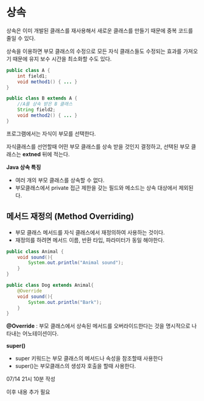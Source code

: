 # 상속

상속은 이미 개발된 클래스를  재사용해서 새로운 클래스를 만들기 때문에 중복 코드를 줄일 수 있다.

상속을 이용하면 부모 클래스의 수정으로 모든 자식 클래스들도 수정되는 효과를 가져오기 때문에 유지 보수 시간을 최소화할 수도 있다.

```java
public class A {
    int field1;
    void method1() { ... }
}

public class B extends A {
    //A를 상속 받은 B 클래스
    String field2;
    void method2() { ... }
}
```

프로그램에서는 자식이 부모를 선택한다.

자식클래스를 선언할때 어떤 부모 클래스를 상속 받을 것인지 결정하고, 선택된 부모 클래스는 **extned** 뒤에 적는다.

**Java 상속 특징**

- 여러 개의 부모 클래스를 상속할 수 없다.
- 부모클래스에서 private 접근 제한을 갖는 필드와 메소드는 상속 대상에서 제외된다.

## 메서드 재정의 (Method Overriding)

- 부모 클래스 메서드를 자식 클래스에서 재정의하여 사용하는 것이다.
- 재정의를 하려면 메서드 이름, 반환 타입, 파라미터가 동일 해야한다.

```java
public class Animal {
    void sound(){
        System.out.println("Animal sound");
    }
}

public class Dog extends Animal{
    @Override
    void sound(){
        System.out.println("Bark");
    }
}
```

**@Override** : 부모 클래스에서 상속된 메서드를 오버라이드한다는 것을 명시적으로 나타내는 어노테이션이다.

**super()**
- super 키워드는 부모 클래스의 메서드나 속성을 참조할때 사용한다
- super()는 부모클래스의 생성자 호출을 할때 사용한다.

07/14 21시 10분 작성

이후 내용 추가 필요